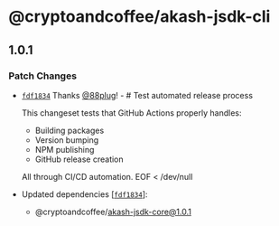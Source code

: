 # @cryptoandcoffee/akash-jsdk-cli

## 1.0.1

### Patch Changes

- [`fdf1834`](https://github.com/cryptoandcoffee/akash-jsdk/commit/fdf1834f015305d05df7eb9764d6b2a96e2cf098) Thanks [@88plug](https://github.com/88plug)! - # Test automated release process

  This changeset tests that GitHub Actions properly handles:
  - Building packages
  - Version bumping
  - NPM publishing
  - GitHub release creation

  All through CI/CD automation.
  EOF < /dev/null

- Updated dependencies [[`fdf1834`](https://github.com/cryptoandcoffee/akash-jsdk/commit/fdf1834f015305d05df7eb9764d6b2a96e2cf098)]:
  - @cryptoandcoffee/akash-jsdk-core@1.0.1
